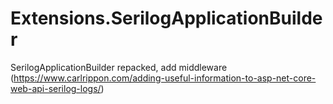# Extensions.SerilogApplicationBuilder
SerilogApplicationBuilder repacked, add middleware (https://www.carlrippon.com/adding-useful-information-to-asp-net-core-web-api-serilog-logs/) 
